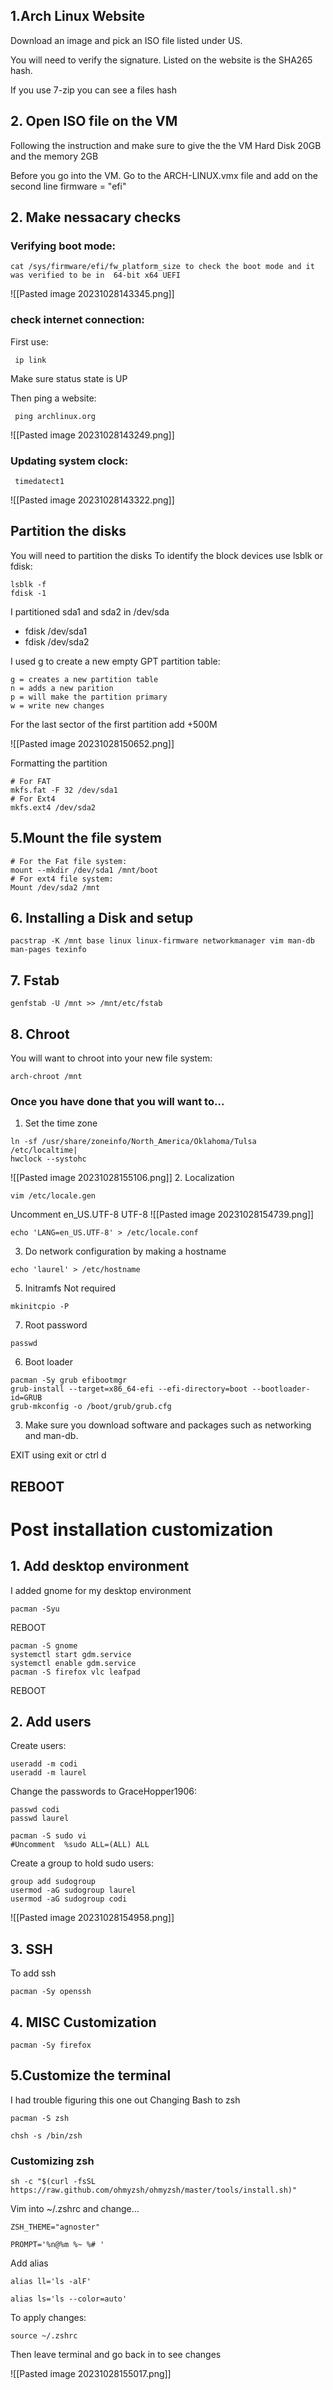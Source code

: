  

## 1.Arch Linux Website

Download an image and pick an ISO file listed under US. 

You will need to verify the signature. Listed on the website is the SHA265 hash.

If you use 7-zip you can see a files hash 

## 2. Open ISO file on the VM 

Following the instruction and make sure to give the the VM Hard Disk 20GB and the memory 2GB

Before you go into the VM. Go to the ARCH-LINUX.vmx file and add on the second line
firmware = "efi"
## 2. Make nessacary  checks 
### Verifying boot mode:
```shell
cat /sys/firmware/efi/fw_platform_size to check the boot mode and it was verified to be in  64-bit x64 UEFI
```

![[Pasted image 20231028143345.png]]

### check internet connection:
First use:
```shell
 ip link
```
Make sure status state is UP 

Then ping a website:
```shell
 ping archlinux.org
```

![[Pasted image 20231028143249.png]]
### Updating system clock:
```shell
 timedatect1
```

![[Pasted image 20231028143322.png]]


## Partition the disks
You will need to partition the disks
To identify the block devices use lsblk or fdisk:
```shell
lsblk -f 
fdisk -1 
```


I partitioned  sda1 and sda2 in /dev/sda
* fdisk /dev/sda1
* fdisk /dev/sda2

I used g to create a new empty GPT partition table:
```shell
g = creates a new partition table 
n = adds a new parition 
p = will make the partition primary 
w = write new changes 
```
For the last sector of the first partition add +500M

![[Pasted image 20231028150652.png]]

Formatting the partition 

```shell
# For FAT
mkfs.fat -F 32 /dev/sda1
# For Ext4
mkfs.ext4 /dev/sda2
```

## 5.Mount the file system
```shell
# For the Fat file system:
mount --mkdir /dev/sda1 /mnt/boot
# For ext4 file system:
Mount /dev/sda2 /mnt
```

## 6. Installing a Disk and setup
```shell
pacstrap -K /mnt base linux linux-firmware networkmanager vim man-db man-pages texinfo
```


## 7. Fstab
```shell
genfstab -U /mnt >> /mnt/etc/fstab
```


## 8. Chroot
You will want to chroot into your new file system:
```shell
arch-chroot /mnt
```


### Once you have done that you will want to...

1. Set the time zone 
```shell
ln -sf /usr/share/zoneinfo/North_America/Oklahoma/Tulsa /etc/localtime|
hwclock --systohc
```
![[Pasted image 20231028155106.png]]
2. Localization
```shell
vim /etc/locale.gen
```
Uncomment en_US.UTF-8 UTF-8 
 ![[Pasted image 20231028154739.png]]
 ```shell
echo 'LANG=en_US.UTF-8' > /etc/locale.conf
```
3. Do network configuration by making a hostname 
 ```shell
echo 'laurel' > /etc/hostname
```
5. Initramfs
Not required 
 ```shell
mkinitcpio -P
```

7. Root password
 ```shell
passwd
```
6. Boot loader 
 ```shell
pacman -Sy grub efibootmgr
grub-install --target=x86_64-efi --efi-directory=boot --bootloader-id=GRUB
grub-mkconfig -o /boot/grub/grub.cfg
```
3. Make sure you download software and packages such as networking and man-db.

EXIT using exit or ctrl d 

## REBOOT

# Post installation customization

## 1. Add desktop environment
I added gnome for my desktop environment
```shell
pacman -Syu
```

REBOOT

```shell
pacman -S gnome 
systemctl start gdm.service 
systemctl enable gdm.service
pacman -S firefox vlc leafpad
```

REBOOT


## 2. Add users
Create users:
```shell
useradd -m codi
useradd -m laurel
```
Change the passwords to GraceHopper1906:
```shell
passwd codi 
passwd laurel 
```

```shell
pacman -S sudo vi 
#Uncomment  %sudo ALL=(ALL) ALL   
```

Create a group to hold sudo users:
```shell
group add sudogroup
usermod -aG sudogroup laurel 
usermod -aG sudogroup codi 
```

![[Pasted image 20231028154958.png]]

## 3. SSH
To add ssh 
```shell
pacman -Sy openssh 
```

## 4. MISC Customization 
```shell
pacman -Sy firefox
```


## 5.Customize the terminal 
I had trouble figuring this one out 
Changing Bash to zsh
```shell
pacman -S zsh
```
```shell
chsh -s /bin/zsh
```
### Customizing zsh 
```shell
sh -c "$(curl -fsSL https://raw.github.com/ohmyzsh/ohmyzsh/master/tools/install.sh)"
```

Vim into ~/.zshrc and change...
```shell
ZSH_THEME="agnoster"
```
```shell
PROMPT='%n@%m %~ %# '
```
Add alias
```shell
alias ll='ls -alF'
```
```shell
alias ls='ls --color=auto'
```

To apply changes:
```shell
source ~/.zshrc
```
Then leave terminal and go back in to see changes 


![[Pasted image 20231028155017.png]]






 